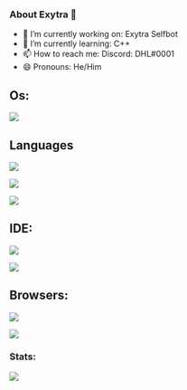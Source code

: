 ### About Exytra 👋

- 🔭 I’m currently working on: Exytra Selfbot
- 🌱 I’m currently learning: C++
- 📫 How to reach me: Discord: DHL#0001
- 😄 Pronouns: He/Him

## Os:
<p><img align="center" src=https://img.shields.io/badge/Windows-0078D6?style=for-the-badge&logo=windows&logoColor=white />

  
## Languages
<p><img align="center" src=https://img.shields.io/badge/Python-FFD43B?style=for-the-badge&logo=python&logoColor=darkgreen />  
<p><img align="center" src=https://img.shields.io/badge/Java-ED8B00?style=for-the-badge&logo=java&logoColor=white-FFD43B?style=for-the-badge&logo=python&logoColor=darkgreen />
<p><img align="center" src=https://img.shields.io/badge/Lua-2C2D72?style=for-the-badge&logo=lua&logoColor=white-FFD43B?style=for-the-badge&logo=python&logoColor=darkgreen />


  
## IDE:
<p><img align="center" src=https://img.shields.io/badge/Visual_Studio_Code-0078D4?style=for-the-badge&logo=visual%20studio%20code&logoColor=white />
<p><img align="center" src=https://img.shields.io/badge/IntelliJIDEA-000000.svg?style=for-the-badge&logo=intellij-idea&logoColor=white />

  
## Browsers:
<p><img align="center" src=https://img.shields.io/badge/Brave-FF1B2D?style=for-the-badge&logo=Brave&logoColor=white />
<p><img align="center" src=https://img.shields.io/badge/Google_chrome-4285F4?style=for-the-badge&logo=Google-chrome&logoColor=white />
  
 
### Stats:
<p><img align="center" src=https://camo.githubusercontent.com/28a68c8b110498df18def1b7d7884ce8c966c8b7cd532e494521603a21420b62/68747470733a2f2f6769746875622d726561646d652d73746174732e76657263656c2e6170702f6170693f757365726e616d653d6d6f6562616368726f7563682673686f775f69636f6e733d7472756526686964655f626f726465723d74727565267468656d653d64726163756c61 />
